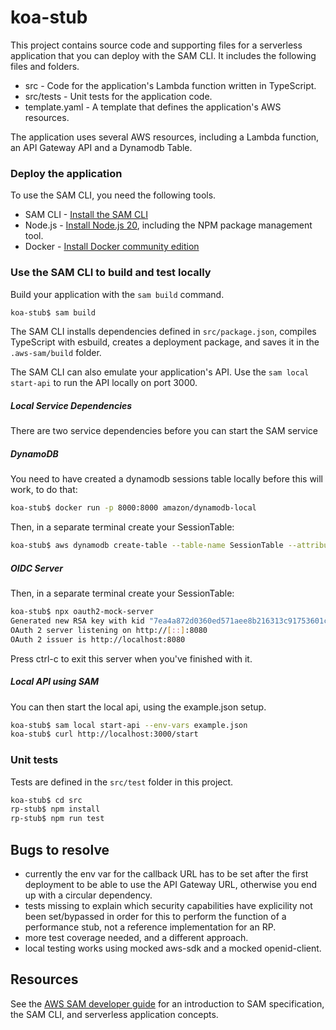 # koa-stub

This project contains source code and supporting files for a serverless application that you can deploy with the SAM CLI. It includes the following files and folders.

* src - Code for the application's Lambda function written in TypeScript.
* src/tests - Unit tests for the application code.
* template.yaml - A template that defines the application's AWS resources.

The application uses several AWS resources, including a Lambda function, an API Gateway API and a Dynamodb Table.

### Deploy the application

To use the SAM CLI, you need the following tools.

* SAM CLI - [Install the SAM CLI](https://docs.aws.amazon.com/serverless-application-model/latest/developerguide/serverless-sam-cli-install.html)
* Node.js - [Install Node.js 20](https://nodejs.org/en/), including the NPM package management tool.
* Docker - [Install Docker community edition](https://hub.docker.com/search/?type=edition&offering=community)

### Use the SAM CLI to build and test locally

Build your application with the `sam build` command.

```bash
koa-stub$ sam build
```
The SAM CLI installs dependencies defined in `src/package.json`, compiles TypeScript with esbuild, creates a deployment package, and saves it in the `.aws-sam/build` folder.

The SAM CLI can also emulate your application's API. Use the `sam local start-api` to run the API locally on port 3000.

##### Local Service Dependencies

There are two service dependencies before you can start the SAM service

##### DynamoDB
You need to have created a dynamodb sessions table locally before this will work, to do that:
```bash
koa-stub$ docker run -p 8000:8000 amazon/dynamodb-local
```
Then, in a separate terminal create your SessionTable:
```bash
koa-stub$ aws dynamodb create-table --table-name SessionTable --attribute-definitions AttributeName=id,AttributeType=S --key-schema AttributeName=id,KeyType=HASH --billing-mode PAY_PER_REQUEST --endpoint-url http://localhost:8000
```

##### OIDC Server

Then, in a separate terminal create your SessionTable:
```bash
koa-stub$ npx oauth2-mock-server
Generated new RSA key with kid "7ea4a872d0360ed571aee8b216313c91753601cae3bc2f15751840c1d463fda58af017a2ac575ba3"
OAuth 2 server listening on http://[::]:8080
OAuth 2 issuer is http://localhost:8080
```
Press ctrl-c to exit this server when you've finished with it.
##### Local API using SAM

You can then start the local api, using the example.json setup.
```bash
koa-stub$ sam local start-api --env-vars example.json
koa-stub$ curl http://localhost:3000/start
```

### Unit tests

Tests are defined in the `src/test` folder in this project.

```bash
koa-stub$ cd src
rp-stub$ npm install
rp-stub$ npm run test
```

## Bugs to resolve

- currently the env var for the callback URL has to be set after the first deployment to be able to use the API Gateway URL, otherwise you end up with a circular dependency.
- tests missing to explain which security capabilities have explicility not been set/bypassed in order for this to perform the function of a performance stub, not a reference implementation for an RP.
- more test coverage needed, and a different approach.
- local testing works using mocked aws-sdk and a mocked openid-client.

## Resources

See the [AWS SAM developer guide](https://docs.aws.amazon.com/serverless-application-model/latest/developerguide/what-is-sam.html) for an introduction to SAM specification, the SAM CLI, and serverless application concepts.